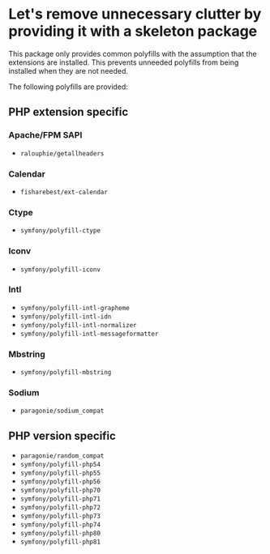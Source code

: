 # Let's remove unnecessary clutter by providing it with a skeleton package

This package only provides common polyfills with the assumption that the extensions are installed. This prevents unneeded polyfills from being installed when they are not needed.

The following polyfills are provided:

## PHP extension specific

### Apache/FPM SAPI

* `ralouphie/getallheaders` 

### Calendar

* `fisharebest/ext-calendar` 

### Ctype

* `symfony/polyfill-ctype`

### Iconv

* `symfony/polyfill-iconv`

### Intl

* `symfony/polyfill-intl-grapheme`
* `symfony/polyfill-intl-idn`
* `symfony/polyfill-intl-normalizer`
* `symfony/polyfill-intl-messageformatter`

### Mbstring

* `symfony/polyfill-mbstring`

### Sodium

* `paragonie/sodium_compat`

## PHP version specific

* `paragonie/random_compat`
* `symfony/polyfill-php54`
* `symfony/polyfill-php55`
* `symfony/polyfill-php56`
* `symfony/polyfill-php70`
* `symfony/polyfill-php71`
* `symfony/polyfill-php72`
* `symfony/polyfill-php73`
* `symfony/polyfill-php74`
* `symfony/polyfill-php80`
* `symfony/polyfill-php81`


